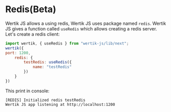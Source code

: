 # Redis(Beta)

Wertik JS allows a using redis, Wertik JS uses package named `redis`. Wertik JS gives a function called `useRedis` which allows creating a redis server. Let's create a redis client:

```javascript
import wertik, { useRedis } from "wertik-js/lib/next";
wertik({
port: 1200,
    redis: {
        testRedis: useRedis({
            name: "testRedis"
        })
    }
})
```

This print in console:

```log
[REDIS] Initialized redis testRedis
Wertik JS app listening at http://localhost:1200
```